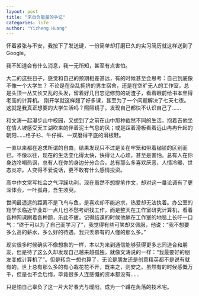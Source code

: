 ```yaml
---
layout: post
title: "来自负能量的手记"
categories: life
author: "Yizheng Huang"
---
```



怀着紧张与不安，我按下了发送键，一份简单却打磨已久的实习简历就这样送到了Google。

 我不知道会有什么消息，我一无所知，甚至有点害怕。
 
 大二的这些日子，感觉和自己的预期相差甚远，有的时候甚至会思考：自己到底像不像一个大学生？
 不论是在杂乱拥挤的男生宿舍，还是在空旷无人的工作室，总是头顶一丛又长又乱的头发，留着好几日忘记修剪的胡渣子，看着眼前给书本垒得老高的计算机。
 刚开学就这样翘了好多课，甚至为了一个问题解决了七天七夜。 
 这就是我真正想要的大学生活吗？照照镜子，发现自己都快不认识自己了……
 
 和文涛一起漫步山中校园，又想到了之前在山中那种截然不同的生活，抱着吉他坐在情人坡感受天工湖吹来的伴着泥土气息的风；或是踩着滑板看着远山冉冉升起的朝阳……格子衫、牛仔裤、一双磨得平底的滑板鞋。
 
 一直以来都在追求所谓的自由，结果发现只不过是关在牢笼和带着枷锁的区别而已。不像以往，现在的生活变化得太快，快得让人心烦，甚至是害怕。总有人在你身边冷嘲热讽，总有人在你的身边分分合合，总有那么多喜欢厌恶，人情冷暖、世态炎凉。人变得不爱说话，更不敢有什么感情投资。
 
高中作文常写社会之气浮躁功利，现在虽然不想提笔作文，却对这一番论调有了更深体会，一叶孤舟，吾生须臾。

世间最遥远的距离不是飞鸟与鱼，是喜欢却不能追求，热爱却无法执着。办公室的翔学长临近毕业却一点儿也不愁考研找工作，而是整天在工作室研究计算机，看着各种网课刷着各种题，乐此不疲。记得结课的时候他躺在工作室的地毯上长吁一口气：“终于可以为了自己而学习了”，我觉得有些可笑却又佩服，他说：“我不想要多么高的薪水，多么好的待遇，我只羡慕有的人懂的那么多。”

现实很多时候确实不像想象的一样，本以为来到通信能够获得更多志同道合和朋友，但是待了这么久却发现自己越来越孤独，就像文涛说的一样：“我最要好的朋友变成计算机了”。但是转念一想也算了，无论是朋友还是创意精英都不是说有就有的，世上总有那么多的有心栽花花不开，既来之，则安之。虽然有的时候感慨万千，但是也不会后悔，毕竟很多人连感慨的资本都没有……

只是怕自己辜负了这一片大好春光与暖阳，成为一个蹲在角落的技术宅。

